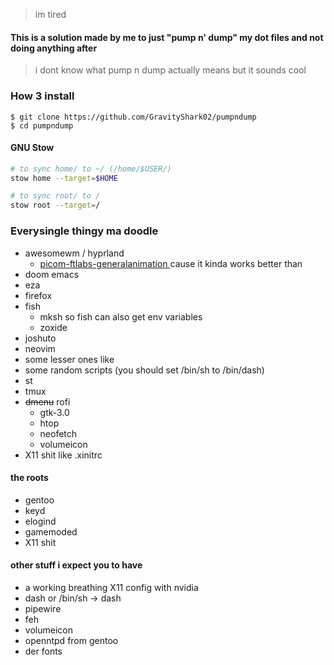 > im tired
#### This is a solution made by me to just "pump n' dump" my dot files and not doing anything after
> i dont know what pump n dump actually means but it sounds cool


### How 3 install
```
$ git clone https://github.com/GravityShark02/pumpndump
$ cd pumpndump
```
#### GNU Stow
```bash
# to sync home/ to ~/ (/home/$USER/)
stow home --target=$HOME

# to sync root/ to /
stow root --target=/
```

### Everysingle thingy ma doodle
- awesomewm / hyprland
    - [ picom-ftlabs-generalanimation ](https://github.com/FT-Labs/picom/tree/generalanimation) cause it kinda works better than
- doom emacs
- eza
- firefox
- fish
    - mksh so fish can also get env variables
    - zoxide
- joshuto
- neovim
- some lesser ones like 
- some random scripts (you should set /bin/sh to /bin/dash)
- st
- tmux
- ~~dmenu~~ rofi
    - gtk-3.0
    - htop
    - neofetch
    - volumeicon
- X11 shit like .xinitrc
#### the roots
- gentoo
- keyd
- elogind
- gamemoded
- X11 shit

#### other stuff i expect you to have
- a working breathing X11 config with nvidia
- dash or /bin/sh -> dash
- pipewire
- feh 
- volumeicon
- openntpd from gentoo
- der fonts
